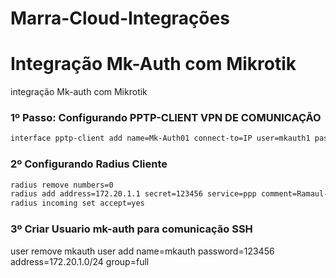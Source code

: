 # Marra-Cloud-Integrações

# Integração Mk-Auth com Mikrotik

integração  Mk-auth com Mikrotik


### 1º Passo: Configurando PPTP-CLIENT VPN DE COMUNICAÇÃO

```bash
interface pptp-client add name=Mk-Auth01 connect-to=IP user=mkauth1 password=123456 disabled=no
```

### 2º Configurando Radius Cliente
```bash
radius remove numbers=0
radius add address=172.20.1.1 secret=123456 service=ppp comment=Ramaul-01
radius incoming set accept=yes
```

### 3º Criar Usuario mk-auth para comunicação SSH
user remove mkauth
user add name=mkauth password=123456 address=172.20.1.0/24 group=full

